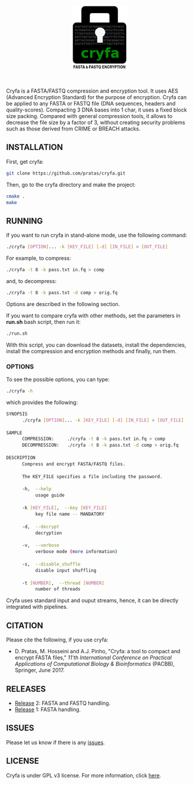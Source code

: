 <p align="center"><img src="imgs/logo.png" alt="Cryfa" width="150" 
border="0" /></p>
<br>

Cryfa is a FASTA/FASTQ compression and encryption tool.
It uses AES (Advanced Encryption Standard) for the purpose of encryption.
Cryfa can be applied to any FASTA or FASTQ file (DNA sequences, headers and
quality-scores).
Compacting 3 DNA bases into 1 char, it uses a fixed block size packing.
Compared with general compression tools, it allows to decrease the file size by
a factor of 3, without creating security problems such as those derived from 
CRIME or BREACH attacks.


## INSTALLATION
First, get cryfa:
```bash
git clone https://github.com/pratas/cryfa.git
```
Then, go to the cryfa directory and make the project:
```bash
cmake .
make
```


## RUNNING
If you want to run cryfa in stand-alone mode, use the following command:
```bash
./cryfa [OPTION]... -k [KEY_FILE] [-d] [IN_FILE] > [OUT_FILE]
```
For example, to compress:
```bash
./cryfa -t 8 -k pass.txt in.fq > comp
```
and, to decompress:
```bash
./cryfa -t 8 -k pass.txt -d comp > orig.fq
```
Options are described in the following section.

If you want to compare cryfa with other methods, set the parameters in 
**run.sh** bash script, then run it:
```bash
./run.sh
```
With this script, you can download the datasets, install the dependencies, 
install the compression and encryption methods and finally, run them.


### OPTIONS
To see the possible options, you can type:
```bash
./cryfa -h
```

which provides the following:
```bash
SYNOPSIS
      ./cryfa [OPTION]... -k [KEY_FILE] [-d] [IN_FILE] > [OUT_FILE]

SAMPLE
      COMPRESSION:     ./cryfa -t 8 -k pass.txt in.fq > comp     
      DECOMPRESSION:   ./cryfa -t 8 -k pass.txt -d comp > orig.fq

DESCRIPTION
      Compress and encrypt FASTA/FASTQ files.

      The KEY_FILE specifies a file including the password.

      -h,  --help
           usage guide

      -k [KEY_FILE],  --key [KEY_FILE]
           key file name -- MANDATORY

      -d,  --decrypt
           decryption

      -v,  --verbose
           verbose mode (more information)

      -s,  --disable_shuffle
           disable input shuffling

      -t [NUMBER],  --thread [NUMBER]
           number of threads
```

Cryfa uses standard input and ouput streams, hence, it can be directly 
integrated with pipelines.


## CITATION
Please cite the following, if you use cryfa:
* D. Pratas, M. Hosseini and A.J. Pinho, "Cryfa: a tool to compact and encrypt
FASTA files," *11'th International Conference on Practical Applications of 
Computational Biology & Bioinformatics* (PACBB), Springer, June 2017.


## RELEASES
* [Release](https://github.com/pratas/cryfa/releases) 2: FASTA and FASTQ handling.
* [Release](https://github.com/pratas/cryfa/releases) 1: FASTA handling.

## ISSUES
Please let us know if there is any 
[issues](https://github.com/pratas/cryfa/issues).


## LICENSE
Cryfa is under GPL v3 license. For more information, click 
[here](http://www.gnu.org/licenses/gpl-3.0.html).